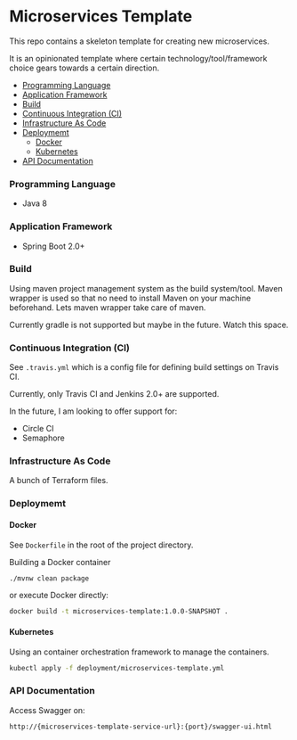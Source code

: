 # Microservices Template

This repo contains a skeleton template for creating new microservices. 

It is an opinionated template where certain technology/tool/framework choice gears towards a certain direction.

* [Programming Language](#programming-language)
* [Application Framework](#application-framework)
* [Build](#build)
* [Continuous Integration (CI)](#continuous-integration)
* [Infrastructure As Code](#infrastructure-as-code)
* [Deploymemt](#deploymemt)
    * [Docker](#docker)
    * [Kubernetes](#kubernetes)
* [API Documentation](#api-documentation)

### <a name="programming-language"></a>Programming Language

- Java 8

### <a name="application-framework"></a>Application Framework

- Spring Boot 2.0+

### <a name="build"></a>Build

Using maven project management system as the build system/tool. 
Maven wrapper is used so that no need to install Maven on your machine beforehand. Lets maven wrapper take care of maven.

Currently gradle is not supported but maybe in the future. Watch this space.

### <a name="continous-integration"></a>Continuous Integration (CI)

See `.travis.yml` which is a config file for defining build settings on Travis CI.

Currently, only Travis CI and Jenkins 2.0+ are supported. 

In the future, I am looking to offer support for:

- Circle CI
- Semaphore

### <a name="infrastructure-as-code"></a>Infrastructure As Code

A bunch of Terraform files.

### <a name="deploymemt"></a>Deploymemt

#### <a name="docker"></a>Docker

See `Dockerfile` in the root of the project directory.

Building a Docker container

```bash
./mvnw clean package
```

or execute Docker directly:

```bash
docker build -t microservices-template:1.0.0-SNAPSHOT .
```

#### <a name="kubernetes"></a>Kubernetes

Using an container orchestration framework to manage the containers.

```bash
kubectl apply -f deployment/microservices-template.yml
```

### <a name="api-documentation"></a>API Documentation

Access Swagger on:

```
http://{microservices-template-service-url}:{port}/swagger-ui.html
```

